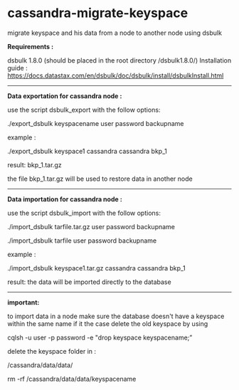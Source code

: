 # cassandra-migrate-keyspace
migrate keyspace and his data from a node to another node using dsbulk













**Requirements :** 

dsbulk 1.8.0 (should be placed in the root directory /dsbulk1.8.0/)
Installation guide : https://docs.datastax.com/en/dsbulk/doc/dsbulk/install/dsbulkInstall.html












*******************************************************************************

**Data exportation for cassandra node :** 


use the script dsbulk_export with the follow options: 

./export_dsbulk keyspacename user password backupname

example : 

./export_dsbulk keyspace1 cassandra cassandra bkp_1

result: bkp_1.tar.gz

the file bkp_1.tar.gz will be used to restore data in another node
*******************************************************************************














**Data importation for cassandra node :** 

use the script dsbulk_import with the follow options: 

./import_dsbulk tarfile.tar.gz user password backupname

./import_dsbulk tarfile user password backupname

example : 

./import_dsbulk keyspace1.tar.gz cassandra cassandra bkp_1

result: the data will be imported directly to the database

*******************************************************************************












**important:** 

to import data in a node make sure the database doesn't have a keyspace within the same name if it the case delete the old keyspace by using

cqlsh -u user -p password -e "drop keyspace keyspacename;”

delete the keyspace folder in : 

/cassandra/data/data/

rm -rf /cassandra/data/data/keyspacename
